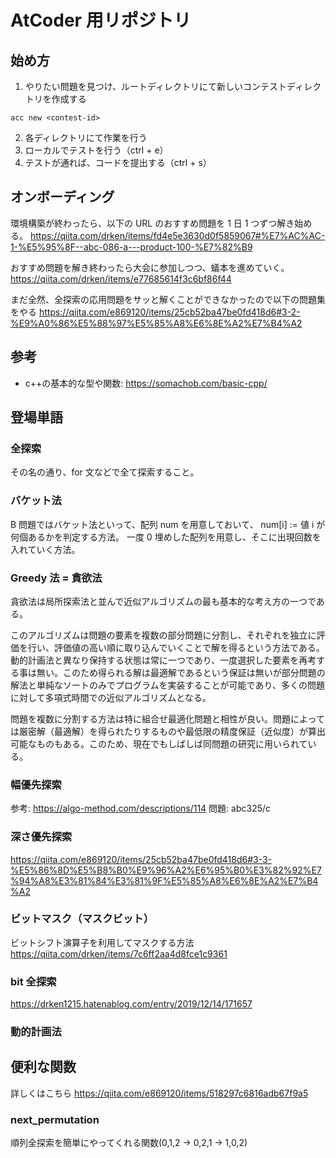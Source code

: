 # AtCoder 用リポジトリ

## 始め方

1. やりたい問題を見つけ、ルートディレクトリにて新しいコンテストディレクトリを作成する

```
acc new <contest-id>
```

2. 各ディレクトリにて作業を行う
3. ローカルでテストを行う（ctrl + e）
4. テストが通れば、コードを提出する（ctrl + s）

## オンボーディング

環境構築が終わったら、以下の URL のおすすめ問題を 1 日 1 つずつ解き始める。
https://qiita.com/drken/items/fd4e5e3630d0f5859067#%E7%AC%AC-1-%E5%95%8F--abc-086-a---product-100-%E7%82%B9

おすすめ問題を解き終わったら大会に参加しつつ、蟻本を進めていく。
https://qiita.com/drken/items/e77685614f3c6bf86f44

まだ全然、全探索の応用問題をサッと解くことができなかったので以下の問題集をやる
https://qiita.com/e869120/items/25cb52ba47be0fd418d6#3-2-%E9%A0%86%E5%88%97%E5%85%A8%E6%8E%A2%E7%B4%A2

## 参考

- c++の基本的な型や関数: https://somachob.com/basic-cpp/

## 登場単語

### 全探索

その名の通り、for 文などで全て探索すること。

### バケット法

B 問題ではバケット法といって、配列 num を用意しておいて、
num[i] := 値 i が何個あるかを判定する方法。
一度 0 埋めした配列を用意し、そこに出現回数を入れていく方法。

### Greedy 法 = 貪欲法

貪欲法は局所探索法と並んで近似アルゴリズムの最も基本的な考え方の一つである。

このアルゴリズムは問題の要素を複数の部分問題に分割し、それぞれを独立に評価を行い、評価値の高い順に取り込んでいくことで解を得るという方法である。動的計画法と異なり保持する状態は常に一つであり、一度選択した要素を再考する事は無い。このため得られる解は最適解であるという保証は無いが部分問題の解法と単純なソートのみでプログラムを実装することが可能であり、多くの問題に対して多項式時間での近似アルゴリズムとなる。

問題を複数に分割する方法は特に組合せ最適化問題と相性が良い。問題によっては厳密解（最適解）を得られたりするものや最低限の精度保証（近似度）が算出可能なものもある。このため、現在でもしばしば同問題の研究に用いられている。

### 幅優先探索

参考: https://algo-method.com/descriptions/114
問題: abc325/c

### 深さ優先探索

https://qiita.com/e869120/items/25cb52ba47be0fd418d6#3-3-%E5%86%8D%E5%B8%B0%E9%96%A2%E6%95%B0%E3%82%92%E7%94%A8%E3%81%84%E3%81%9F%E5%85%A8%E6%8E%A2%E7%B4%A2

### ビットマスク（マスクビット）

ビットシフト演算子を利用してマスクする方法
https://qiita.com/drken/items/7c6ff2aa4d8fce1c9361

### bit 全探索

https://drken1215.hatenablog.com/entry/2019/12/14/171657

### 動的計画法

## 便利な関数

詳しくはこちら
https://qiita.com/e869120/items/518297c6816adb67f9a5

### next_permutation

順列全探索を簡単にやってくれる関数(0,1,2 -> 0,2,1 -> 1,0,2)
